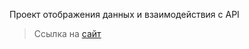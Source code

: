 Проект отображения данных и взаимодействия с API
> Ссылка на [сайт](https://clockmerk.github.io/CATS.api-TEApot.api/)
